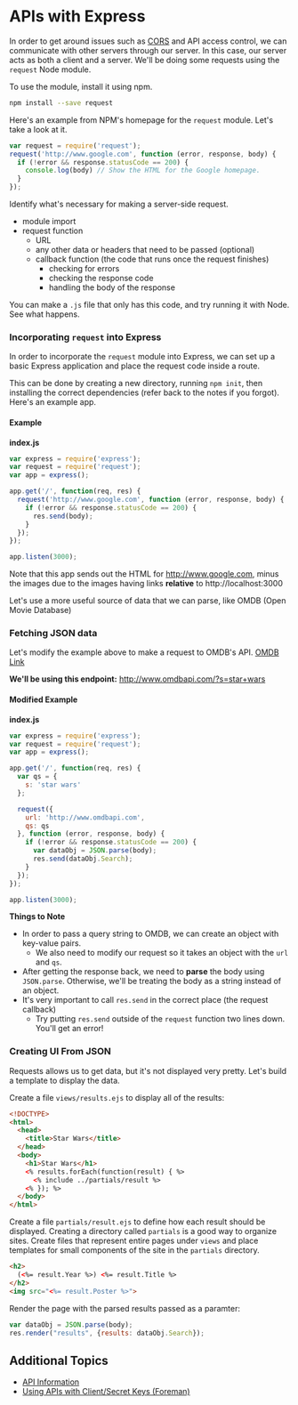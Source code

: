 # APIs with Express

In order to get around issues such as [CORS](https://developer.mozilla.org/en-US/docs/Web/HTTP/Access_control_CORS) and API access control, we can communicate with other servers through our server. In this case, our server acts as both a client and a server. We'll be doing some requests using the `request` Node module.

To use the module, install it using npm.

```bash
npm install --save request
```

Here's an example from NPM's homepage for the `request` module. Let's take a look at it.

```js
var request = require('request');
request('http://www.google.com', function (error, response, body) {
  if (!error && response.statusCode == 200) {
    console.log(body) // Show the HTML for the Google homepage.
  }
});
```

Identify what's necessary for making a server-side request.

* module import
* request function
  * URL
  * any other data or headers that need to be passed (optional)
  * callback function (the code that runs once the request finishes)
    * checking for errors
    * checking the response code
    * handling the body of the response

You can make a `.js` file that only has this code, and try running it with Node. See what happens.

### Incorporating `request` into Express

In order to incorporate the `request` module into Express, we can set up a basic Express application and place the request code inside a route.

This can be done by creating a new directory, running `npm init`, then installing the correct dependencies (refer back to the notes if you forgot). Here's an example app.

#### Example

**index.js**

```js
var express = require('express');
var request = require('request');
var app = express();

app.get('/', function(req, res) {
  request('http://www.google.com', function (error, response, body) {
    if (!error && response.statusCode == 200) {
      res.send(body);
    }
  });
});

app.listen(3000);
```

Note that this app sends out the HTML for http://www.google.com, minus the images due to the images having links **relative** to http://localhost:3000

Let's use a more useful source of data that we can parse, like OMDB (Open Movie Database)

### Fetching JSON data

Let's modify the example above to make a request to OMDB's API. [OMDB Link](http://www.omdbapi.com/)

**We'll be using this endpoint:** http://www.omdbapi.com/?s=star+wars

#### Modified Example

**index.js**

```js
var express = require('express');
var request = require('request');
var app = express();

app.get('/', function(req, res) {
  var qs = {
    s: 'star wars'
  };

  request({
    url: 'http://www.omdbapi.com',
    qs: qs
  }, function (error, response, body) {
    if (!error && response.statusCode == 200) {
      var dataObj = JSON.parse(body);
      res.send(dataObj.Search);
    }
  });
});

app.listen(3000);
```

**Things to Note**

* In order to pass a query string to OMDB, we can create an object with key-value pairs.
  * We also need to modify our request so it takes an object with the `url` and `qs`.
* After getting the response back, we need to **parse** the body using `JSON.parse`. Otherwise, we'll be treating the body as a string instead of an object.
* It's very important to call `res.send` in the correct place (the request callback)
  * Try putting `res.send` outside of the `request` function two lines down. You'll get an error!

### Creating UI From JSON
Requests allows us to get data, but it's not displayed very pretty. Let's build a template to display the data.

Create a file `views/results.ejs` to display all of the results:

```html
<!DOCTYPE>
<html>
  <head>
    <title>Star Wars</title>
  </head>
  <body>
    <h1>Star Wars</h1>
    <% results.forEach(function(result) { %>
      <% include ../partials/result %>
    <% }); %>
  </body>
</html>
```

Create a file `partials/result.ejs` to define how each result should be displayed.
Creating a directory called `partials` is a good way to organize sites. Create files
that represent entire pages under `views` and place templates for small components of
the site in the `partials` directory.


```html
<h2>
  (<%= result.Year %>) <%= result.Title %>
</h2>
<img src="<%= result.Poster %>">
```

Render the page with the parsed results passed as a paramter:
```js
var dataObj = JSON.parse(body);
res.render("results", {results: dataObj.Search});
```

## Additional Topics

* [API Information](../../12-resources/apis.md)
* [Using APIs with Client/Secret Keys (Foreman)](../../00-config-deployment/foreman/readme.md)

